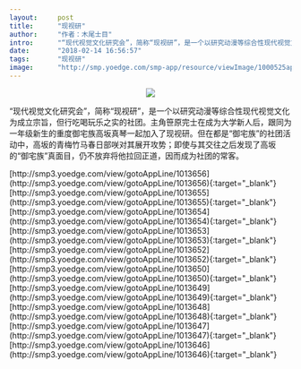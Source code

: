 ```yaml
---
layout:     post
title:      "现视研"
author:     "作者：木尾士目"
intro:      "“现代视觉文化研究会”，简称“现视研”，是一个以研究动漫等综合性现代视觉文化为成立宗旨，但行吃喝玩乐之实的社团。主角笹原完士在成为大学新人后，跟同为一年级新生的重度御宅族高坂真琴一起加入了现视研。但在都是“御宅族”的社团活动中，高坂的青梅竹马春日部咲对其展开攻势；即使与其交往之后发现了高坂的“御宅族”真面目，仍不放弃将他拉回正道，因而成为社团的常客。"
date:       "2018-02-14 16:56:57"
tags:       "现视研"
image:      "http://smp.yoedge.com/smp-app/resource/viewImage/1000525appline.png"
---
```

<div style="text-align: center">
<p><img src="http://smp.yoedge.com/smp-app/resource/viewImage/1000525appline.png"/></p>
</div>
<p class="post-meta">
<span>“现代视觉文化研究会”，简称“现视研”，是一个以研究动漫等综合性现代视觉文化为成立宗旨，但行吃喝玩乐之实的社团。主角笹原完士在成为大学新人后，跟同为一年级新生的重度御宅族高坂真琴一起加入了现视研。但在都是“御宅族”的社团活动中，高坂的青梅竹马春日部咲对其展开攻势；即使与其交往之后发现了高坂的“御宅族”真面目，仍不放弃将他拉回正道，因而成为社团的常客。</span>
</p>
[http://smp3.yoedge.com/view/gotoAppLine/1013656](http://smp3.yoedge.com/view/gotoAppLine/1013656){:target="_blank"}
[http://smp3.yoedge.com/view/gotoAppLine/1013655](http://smp3.yoedge.com/view/gotoAppLine/1013655){:target="_blank"}
[http://smp3.yoedge.com/view/gotoAppLine/1013654](http://smp3.yoedge.com/view/gotoAppLine/1013654){:target="_blank"}
[http://smp3.yoedge.com/view/gotoAppLine/1013653](http://smp3.yoedge.com/view/gotoAppLine/1013653){:target="_blank"}
[http://smp3.yoedge.com/view/gotoAppLine/1013652](http://smp3.yoedge.com/view/gotoAppLine/1013652){:target="_blank"}
[http://smp3.yoedge.com/view/gotoAppLine/1013650](http://smp3.yoedge.com/view/gotoAppLine/1013650){:target="_blank"}
[http://smp3.yoedge.com/view/gotoAppLine/1013649](http://smp3.yoedge.com/view/gotoAppLine/1013649){:target="_blank"}
[http://smp3.yoedge.com/view/gotoAppLine/1013648](http://smp3.yoedge.com/view/gotoAppLine/1013648){:target="_blank"}
[http://smp3.yoedge.com/view/gotoAppLine/1013647](http://smp3.yoedge.com/view/gotoAppLine/1013647){:target="_blank"}
[http://smp3.yoedge.com/view/gotoAppLine/1013646](http://smp3.yoedge.com/view/gotoAppLine/1013646){:target="_blank"}


